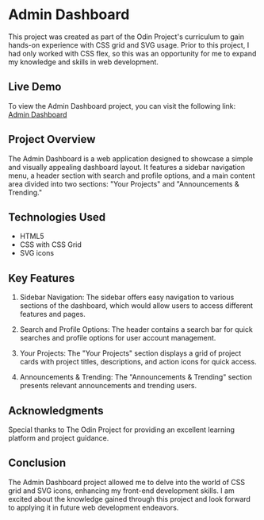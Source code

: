 # Admin Dashboard 

This project was created as part of the Odin Project's curriculum to gain hands-on experience with CSS grid and SVG usage. Prior to this project, I had only worked with CSS flex, so this was an opportunity for me to expand my knowledge and skills in web development.

## Live Demo

To view the Admin Dashboard project, you can visit the following link: [Admin Dashboard](https://vndlgd.github.io/admin-dashboard/)

## Project Overview

The Admin Dashboard is a web application designed to showcase a simple and visually appealing dashboard layout. It features a sidebar navigation menu, a header section with search and profile options, and a main content area divided into two sections: "Your Projects" and "Announcements & Trending."

## Technologies Used

- HTML5
- CSS with CSS Grid
- SVG icons

## Key Features

1. Sidebar Navigation: The sidebar offers easy navigation to various sections of the dashboard, which would allow users to access different features and pages.

2. Search and Profile Options: The header contains a search bar for quick searches and profile options for user account management.

3. Your Projects: The "Your Projects" section displays a grid of project cards with project titles, descriptions, and action icons for quick access.

4. Announcements & Trending: The "Announcements & Trending" section presents relevant announcements and trending users.

## Acknowledgments

Special thanks to The Odin Project for providing an excellent learning platform and project guidance.

## Conclusion

The Admin Dashboard project allowed me to delve into the world of CSS grid and SVG icons, enhancing my front-end development skills. I am excited about the knowledge gained through this project and look forward to applying it in future web development endeavors.

